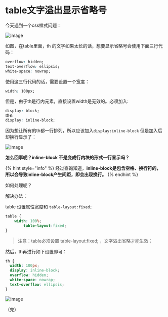 # table文字溢出显示省略号

今天遇到一个css样式问题：

![image](https://user-images.githubusercontent.com/23518990/113384759-51783f80-93b9-11eb-95f9-3c92b8ba345e.png)

如图，在table里面，th 的文字如果太长的话，想要显示省略号会使用下面三行代码：

```css
overflow: hidden;
text-overflow: ellipsis;
white-space: nowrap;
```

使用这三行代码的话，需要设置一个宽度：

```css
width: 100px;
```

但是，由于th是行内元素，直接设置width是无效的。必须加入:

```css
display: block;
或者
display: inline-block;
```

因为想让所有的th都一行排列，所以应该加入`display:inline-block` 但是加入后却换行显示了：

![image](https://user-images.githubusercontent.com/23518990/113384842-85ebfb80-93b9-11eb-8444-91c42f9d1b5f.png)

**怎么回事呢？inline-block 不是变成行内块的形式一行显示吗？**

{% hint style="info" %}
经过查询知道，**inline-block是包含空格、换行符的，所以会导致inline-block产生间距，即会出现换行。**
{% endhint %}

如何处理呢？

解决办法：

table 设置属性宽度和 `table-layout:fixed;`

```css
table {
    width: 100%;
        table-layout:fixed;
}
```

> 注意：table必须设置 table-layout:fixed; ，文字溢出省略才能生效；

然后，th再进行如下设置即可：

```css
th {
  width: 100px;
  display: inline-block;
  overflow: hidden;
  white-space: nowrap;
  text-overflow: ellipsis;
}
```

![image](https://user-images.githubusercontent.com/23518990/113384952-b9c72100-93b9-11eb-9679-7aed7f592502.png)

（完）

